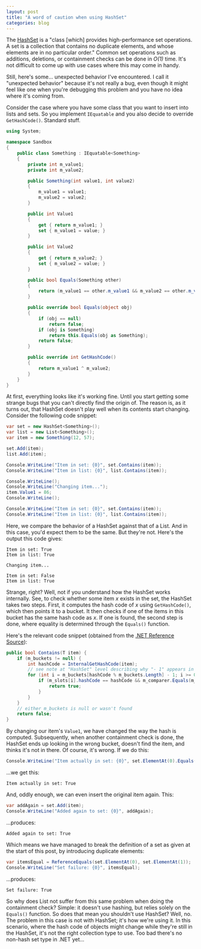 ```yaml
---
layout: post
title: "A word of caution when using HashSet"
categories: blog
---
```


The [HashSet](http://msdn.microsoft.com/en-us/library/bb359438.aspx) is a "class [which] provides high-performance set operations. A set is a collection that contains no duplicate elements, and whose elements are in no particular order." Common set operations such as additions, deletions, or containment checks can be done in _O(1)_ time. It's not difficult to come up with use cases where this may come in handy.

Still, here's some... unexpected behavior I've encountered. I call it "unexpected behavior" because it's not really a bug, even though it might feel like one when you're debugging this problem and you have no idea where it's coming from.

Consider the case where you have some class that you want to insert into lists and sets. So you implement `IEquatable` and you also decide to override `GetHashCode()`. Standard stuff.

```csharp
using System;

namespace Sandbox
{
    public class Something : IEquatable<Something>
    {
        private int m_value1;
        private int m_value2;

        public Something(int value1, int value2)
        {
            m_value1 = value1;
            m_value2 = value2;
        }

        public int Value1
        {
            get { return m_value1; }
            set { m_value1 = value; }
        }

        public int Value2
        {
            get { return m_value2; }
            set { m_value2 = value; }
        }

        public bool Equals(Something other)
        {
            return (m_value1 == other.m_value1 && m_value2 == other.m_value2);
        }

        public override bool Equals(object obj)
        {
            if (obj == null)
                return false;
            if (obj is Something)
                return this.Equals(obj as Something);
            return false;
        }

        public override int GetHashCode()
        {
            return m_value1 ^ m_value2;
        }
    }
}
```

At first, everything looks like it's working fine. Until you start getting some strange bugs that you can't directly find the origin of. The reason is, as it turns out, that HashSet doesn't play well when its contents start changing. Consider the following code snippet:

```csharp
var set = new HashSet<Something>();
var list = new List<Something>();
var item = new Something(12, 57);

set.Add(item);
list.Add(item);

Console.WriteLine("Item in set: {0}", set.Contains(item));
Console.WriteLine("Item in list: {0}", list.Contains(item));

Console.WriteLine();
Console.WriteLine("Changing item...");
item.Value1 = 86;
Console.WriteLine();

Console.WriteLine("Item in set: {0}", set.Contains(item));
Console.WriteLine("Item in list: {0}", list.Contains(item));
```

Here, we compare the behavior of a HashSet against that of a List. And in this case, you'd expect them to be the same. But they're not. Here's the output this code gives:

    Item in set: True
    Item in list: True

    Changing item...

    Item in set: False
    Item in list: True

Strange, right? Well, not if you understand how the HashSet works internally. See, to check whether some item _x_ exists in the set, the HashSet takes two steps. First, it computes the hash code of _x_ using `GetHashCode()`, which then points it to a bucket. It then checks if one of the items in this bucket has the same hash code as _x_. If one is found, the second step is done, where equality is determined through the `Equals()` function.

Here's the relevant code snippet (obtained from the [.NET Reference Source](http://referencesource.microsoft.com/netframework.aspx)):

```csharp
public bool Contains(T item) {
    if (m_buckets != null) { 
        int hashCode = InternalGetHashCode(item);
        // see note at "HashSet" level describing why "- 1" appears in for loop
        for (int i = m_buckets[hashCode % m_buckets.Length] - 1; i >= 0; i = m_slots[i].next) {
            if (m_slots[i].hashCode == hashCode && m_comparer.Equals(m_slots[i].value, item)) { 
                return true;
            } 
        } 
    }
    // either m_buckets is null or wasn't found 
    return false;
}
```

By changing our item's `Value1`, we have changed the way the hash is computed. Subsequently, when another containment check is done, the HashSet ends up looking in the wrong bucket, doesn't find the item, and thinks it's not in there. Of course, it's wrong. If we do this:

```csharp
Console.WriteLine("Item actually in set: {0}", set.ElementAt(0).Equals(item));
```

...we get this:

    Item actually in set: True

And, oddly enough, we can even insert the original item again. This:

```csharp
var addAgain = set.Add(item);
Console.WriteLine("Added again to set: {0}", addAgain);
```

...produces:

    Added again to set: True

Which means we have managed to break the definition of a set as given at the start of this post, by introducing duplicate elements:

```csharp
var itemsEqual = ReferenceEquals(set.ElementAt(0), set.ElementAt(1));
Console.WriteLine("Set failure: {0}", itemsEqual);
```

...produces:

    Set failure: True

So why does List not suffer from this same problem when doing the containment check? Simple: it doesn't use hashing, but relies solely on the `Equals()` function. So does that mean you shouldn't use HashSet? Well, no. The problem in this case is not with HashSet; it's how we're using it. In this scenario, where the hash code of objects might change while they're still in the HashSet, it's not the right collection type to use. Too bad there's no non-hash set type in .NET yet...
